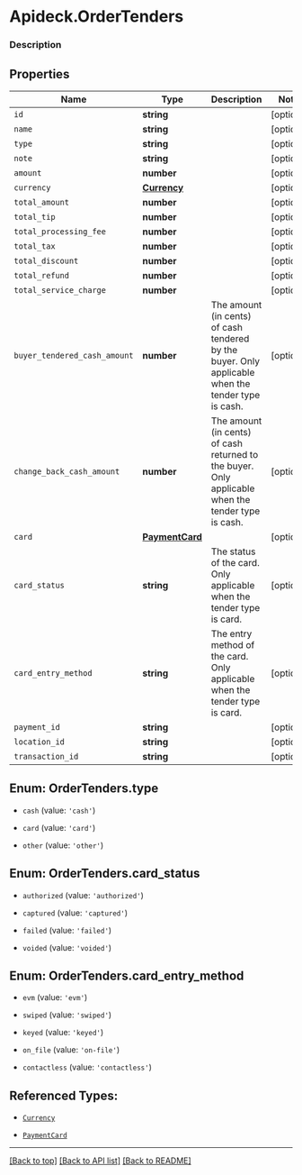 # Apideck.OrderTenders

### Description

## Properties
Name | Type | Description | Notes
------------ | ------------- | ------------- | -------------
`id` | **string** |  | [optional] 
`name` | **string** |  | [optional] 
`type` | **string** |  | [optional] 
`note` | **string** |  | [optional] 
`amount` | **number** |  | [optional] 
`currency` | [**Currency**](Currency.md) |  | [optional] 
`total_amount` | **number** |  | [optional] 
`total_tip` | **number** |  | [optional] 
`total_processing_fee` | **number** |  | [optional] 
`total_tax` | **number** |  | [optional] 
`total_discount` | **number** |  | [optional] 
`total_refund` | **number** |  | [optional] 
`total_service_charge` | **number** |  | [optional] 
`buyer_tendered_cash_amount` | **number** | The amount (in cents) of cash tendered by the buyer. Only applicable when the tender type is cash. | [optional] 
`change_back_cash_amount` | **number** | The amount (in cents) of cash returned to the buyer. Only applicable when the tender type is cash. | [optional] 
`card` | [**PaymentCard**](PaymentCard.md) |  | [optional] 
`card_status` | **string** | The status of the card. Only applicable when the tender type is card. | [optional] 
`card_entry_method` | **string** | The entry method of the card. Only applicable when the tender type is card. | [optional] 
`payment_id` | **string** |  | [optional] 
`location_id` | **string** |  | [optional] 
`transaction_id` | **string** |  | [optional] 





<a name="OrderTendersType"></a>
## Enum: OrderTenders.type


* `cash` (value: `'cash'`)

* `card` (value: `'card'`)

* `other` (value: `'other'`)




<a name="OrderTendersCardStatus"></a>
## Enum: OrderTenders.card_status


* `authorized` (value: `'authorized'`)

* `captured` (value: `'captured'`)

* `failed` (value: `'failed'`)

* `voided` (value: `'voided'`)




<a name="OrderTendersCardEntryMethod"></a>
## Enum: OrderTenders.card_entry_method


* `evm` (value: `'evm'`)

* `swiped` (value: `'swiped'`)

* `keyed` (value: `'keyed'`)

* `on_file` (value: `'on-file'`)

* `contactless` (value: `'contactless'`)




## Referenced Types:





* [`Currency`](Currency.md)









* [`PaymentCard`](PaymentCard.md)






---

[[Back to top]](#) [[Back to API list]](../../../../README.md#documentation-for-api-endpoints) [[Back to README]](../../../../README.md)


